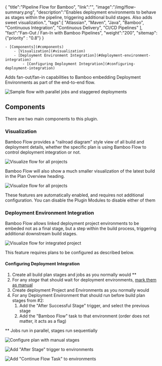 {
    "title":"Pipeline Flow for Bamboo",
    "link":"",
    "image":"/img/flow-summary.png",
    "description":"Enables deployment environments to behave as stages within the pipeline, triggering additional build stages. Also adds sweet visualization.",
    "tags":[
          "Atlassian",
          "Maven",
          "Java",
          "Bamboo",
          "Continuous Integration",
          "Continuous Delivery",
          "CI/CD Pipelines"
        ],
    "fact":"Fan-Out / Fan-In with Bamboo Pipelines",
    "weight":"200",
    "sitemap": {"priority" : "0.8"}
}

<!-- TOC depthFrom:1 depthTo:6 withLinks:1 updateOnSave:1 orderedList:0 -->

	- [Components](#components)
		- [Visualization](#visualization)
		- [Deployment Environment Integration](#deployment-environment-integration)
			- [Configuring Deployment Integration](#configuring-deployment-integration)

<!-- /TOC -->

Adds fan-out/fan-in capabilities to Bamboo embedding Deployment Environments as part of the end-to-end flow.


![Sample flow with parallel jobs and staggered deployments](/img/flow-summary.png)


## Components

There are two main components to this plugin.

### Visualization

Bamboo Flow provides a "railroad diagram" style view of all build and deployment details,
whether the specific plan is using Bamboo Flow to control deployment integration or not.

![Visualize flow for all projects](/img/nonflow-summary.png)

Bamboo Flow will also show a much smaller visualization of the latest build in the Plan Overview heading.

![Visualize flow for all projects](/img/latest-breadcrumb.png)

These features are automatically enabled, and requires not additional configuration. You can disable the Plugin Modules to disable either of them

### Deployment Environment Integration

Bamboo Flow allows linked deployment project environments to be embeded not as a final stage, but
a step within the build process, triggering additional downstream build stages.


![Visualize flow for integrated project](/img/failingflow-summary.png)

This feature requires plans to be configured as described below.

#### Configuring Deployment Integration

1. Create all build plan stages and jobs as you normally would **
1. For any *stage* that should wait for deployment environments, [mark them as manual](https://www.google.com/search?q=bamboo+manual+stages&oq=bamboo+manual+stages)
1. Create deployment Project and Environments as you normally would
1. For any Deployment Environment that should run before build plan stages from #2:
   1. Add the "After Successful Stage" trigger, and select the previous stage
   1. Add the "Bamboo Flow" task to that environment (order does not matter, it acts as a flag)


** Jobs run in parallel, stages run sequentially



![Configure plan with manual stages](/img/plan-config.png)


![Add "After Stage" trigger to environments](/img/env-trigger.png)


![Add "Continue Flow Task" to environments](/img/flowtask.png)
